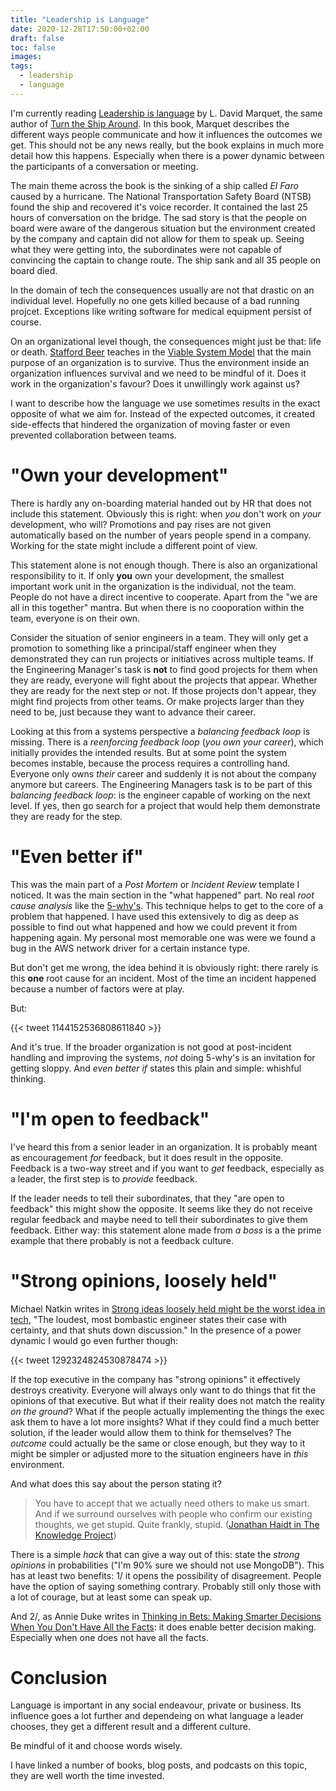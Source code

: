 ```yaml
---
title: "Leadership is Language"
date: 2020-12-28T17:50:00+02:00
draft: false
toc: false
images:
tags: 
  - leadership
  - language
---
```


I'm currently reading [Leadership is language][1] by L. David Marquet, the same
author of [Turn the Ship Around][2]. In this book, Marquet describes the
different ways people communicate and how it influences the outcomes we get.
This should not be any news really, but the book explains in much more detail
how this happens. Especially when there is a power dynamic between the
participants of a conversation or meeting.

The main theme across the book is the sinking of a ship called *El Faro* caused
by a hurricane. The National Transportation Safety Board (NTSB) found the ship
and recovered it's voice recorder. It contained the last 25 hours of
conversation on the bridge. The sad story is that the people on board were aware
of the dangerous situation but the environment created by the company and
captain did not allow for them to speak up. Seeing what they were getting into,
the subordinates were not capable of convincing the captain to change route. The
ship sank and all 35 people on board died.

In the domain of tech the consequences usually are not that drastic on an
individual level. Hopefully no one gets killed because of a bad running projcet.
Exceptions like writing software for medical equipment persist of course.

On an organizational level though, the consequences might just be that: life or
death. [Stafford Beer][4] teaches in the [Viable System Model][5] that the main
purpose of an organization is to survive. Thus the environment inside an
organization influences survival and we need to be mindful of it. Does it work
in the organization's favour? Does it unwillingly work against us?

I want to describe how the language we use sometimes results in the exact
opposite of what we aim for. Instead of the expected outcomes, it created
side-effects that hindered the organization of moving faster or even prevented
collaboration between teams.

# "Own your development"

There is hardly any on-boarding material handed out by HR that does not include
this statement. Obviously this is right: when *you* don't work on *your*
development, who will? Promotions and pay rises are not given automatically
based on the number of years people spend in a company. Working for the state
might include a different point of view.

This statement alone is not enough though. There is also an organizational
responsibility to it. If only **you** own your development, the smallest
important work unit in the organization is the individual, not the team. People
do not have a direct incentive to cooperate. Apart from the "we are all in this
together" mantra. But when there is no cooporation within the team, everyone is
on their own.

Consider the situation of senior engineers in a team. They will only get a
promotion to something like a principal/staff engineer when they demonstrated
they can run projects or initiatives across multiple teams. If the Engineering
Manager's task is **not** to find good projects for them when they are ready,
everyone will fight about the projects that appear. Whether they are ready for
the next step or not. If those projects don't appear, they might find projects
from other teams. Or make projects larger than they need to be, just because
they want to advance their career.

Looking at this from a systems perspective a *balancing feedback loop* is
missing. There is a *reenforcing feedback loop* (*you own your career*), which
initially provides the intended results. But at some point the system becomes
instable, because the process requires a controlling hand. Everyone only owns
*their* career and suddenly it is not about the company anymore but careers. The
Engineering Managers task is to be part of this *balancing feedback loop*: is
the engineer capable of working on the next level. If yes, then go search for a
project that would help them demonstrate they are ready for the step.

# "Even better if"

This was the main part of a *Post Mortem* or *Incident Review* template I
noticed. It was the main section in the "what happened" part. No real *root
cause analysis* like the [5-why's][3]. This technique helps to get to the core
of a problem that happened. I have used this extensively to dig as deep as
possible to find out what happened and how we could prevent it from happening
again. My personal most memorable one was were we found a bug in the AWS network
driver for a certain instance type.

But don't get me wrong, the idea behind it is obviously right: there rarely is
this **one** root cause for an incident. Most of the time an incident happened
because a number of factors were at play.

But:

{{< tweet 1144152536808611840 >}}

And it's true. If the broader organization is not good at post-incident handling
and improving the systems, *not* doing 5-why's is an invitation for getting
sloppy. And *even better if* states this plain and simple: whishful thinking.

# "I'm open to feedback"

I've heard this from a senior leader in an organization. It is probably meant as
encouragement *for* feedback, but it does result in the opposite. Feedback is a
two-way street and if you want to *get* feedback, especially as a leader, the
first step is to *provide* feedback.

If the leader needs to tell their subordinates, that they "are open to feedback"
this might show the opposite. It seems like they do not receive regular feedback
and maybe need to tell their subordinates to give them feedback. Either way:
this statement alone made from *a boss* is a the prime example that there
probably is not a feedback culture.

# "Strong opinions, loosely held"

Michael Natkin writes in [Strong ideas loosely held might be the worst idea in
tech][0], "The loudest, most bombastic engineer states their case with
certainty, and that shuts down discussion." In the presence of a power dynamic I
would go even further though:

{{< tweet 1292324824530878474 >}}

If the top executive in the company has "strong opinions" it effectively
destroys creativity.  Everyone will always only want to do things that fit the
opinions of that executive. But what if their reality does not match the reality
*on the ground*?  What if the people actually implementing the things the exec
ask them to have a lot more insights? What if they could find a much better
solution, if the leader would allow them to think for themselves? The *outcome*
could actually be the same or close enough, but they way to it might be simpler
or adjusted more to the situation engineers have in *this* environment.

And what does this say about the person stating it?

> You have to accept that we actually need others to make us smart. And if we
> surround ourselves with people who confirm our existing thoughts, we get
> stupid. Quite frankly, stupid.
> ([Jonathan Haidt in The Knowledge Project][6])

There is a simple *hack* that can give a way out of this: state the *strong
opinions* in probabilities ("I'm 90% sure we should not use MongoDB"). This has
at least two benefits: 1/ it opens the possibility of disagreement. People have
the option of saying something contrary. Probably still only those with a lot of
courage, but at least some can speak up.

And 2/, as Annie Duke writes in [Thinking in Bets: Making Smarter Decisions When
You Don't Have All the Facts][7]: it does enable better decision making.
Especially when one does not have all the facts.

# Conclusion

Language is important in any social endeavour, private or business. Its
influence goes a lot further and dependeing on what language a leader chooses,
they get a different result and a different culture.

Be mindful of it and choose words wisely.

I have linked a number of books, blog posts, and podcasts on this topic, they
are well worth the time invested.

[0]: https://blog.glowforge.com/strong-opinions-loosely-held-might-be-the-worst-idea-in-tech/
[1]: https://www.goodreads.com/book/show/42774083-leadership-is-language
[2]: https://www.goodreads.com/book/show/16158601-turn-the-ship-around
[3]: https://en.wikipedia.org/wiki/Five_whys
[4]: https://en.wikipedia.org/wiki/Stafford_Beer
[5]: https://en.wikipedia.org/wiki/Viable_system_model
[6]: https://fs.blog/knowledge-project/jonathan-haidt/
[7]: https://www.goodreads.com/book/show/35957157-thinking-in-bets
